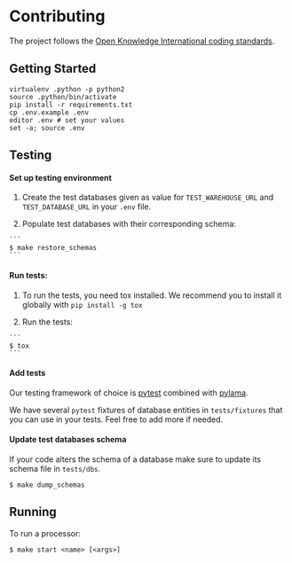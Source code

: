 # Contributing

The project follows the [Open Knowledge International coding standards](https://github.com/okfn/coding-standards).

## Getting Started

```
virtualenv .python -p python2
source .python/bin/activate
pip install -r requirements.txt
cp .env.example .env
editor .env # set your values
set -a; source .env
```

## Testing

#### Set up testing environment
  1. Create the test databases given as value for `TEST_WAREHOUSE_URL` and `TEST_DATABASE_URL`
  in your `.env` file.

  2. Populate test databases with their corresponding schema:


    ```
    $ make restore_schemas
    ```

#### Run tests:
  1. To run the tests, you need tox installed. We recommend you to install it globally with ```pip install -g tox```

  2. Run the tests:

    ```
    $ tox
    ```

#### Add tests

  Our testing framework of choice is [pytest](http://doc.pytest.org/en/latest/) combined with [pylama](https://pypi.python.org/pypi/pylama).

  We have several `pytest` fixtures of database entities in `tests/fixtures` that you can use in your tests. Feel free to add more if needed.


#### Update test databases schema

  If your code alters the schema of a database make sure to update its schema file in
  `tests/dbs`.

  ```
  $ make dump_schemas
  ```

## Running

To run a processor:

```
$ make start <name> [<args>]
```

